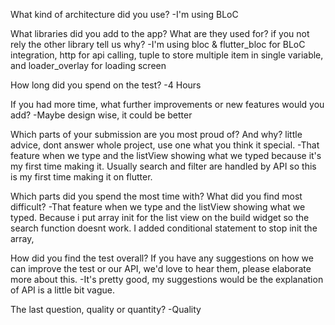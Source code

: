 What kind of architecture did you use?
-I'm using BLoC

What libraries did you add to the app? What are they used for? if you not rely the other library tell us why?
-I'm using bloc & flutter_bloc for BLoC integration, http for api calling, tuple to store multiple item in single variable, and loader_overlay for loading screen

How long did you spend on the test?
-4 Hours

If you had more time, what further improvements or new features would you add?
-Maybe design wise, it could be better

Which parts of your submission are you most proud of? And why? little advice, dont answer whole project, use one what you think it special.
-That feature when we type and the listView showing what we typed because it's my first time making it. Usually search and filter are handled by API so this is my first time making it on flutter.

Which parts did you spend the most time with? What did you find most difficult?
-That feature when we type and the listView showing what we typed. Because i put array init for the list view on the build widget so the search function doesnt work. I added conditional statement to stop init the array,

How did you find the test overall? If you have any suggestions on how we can improve the test or our API, we'd love to hear them, please elaborate more about this.
-It's pretty good, my suggestions would be the explanation of API is a little bit vague.

The last question, quality or quantity?
-Quality